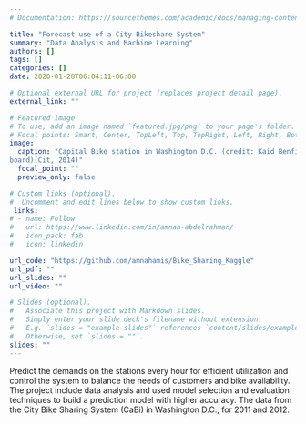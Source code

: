 ```yaml
---
# Documentation: https://sourcethemes.com/academic/docs/managing-content/

title: "Forecast use of a City Bikeshare System"
summary: "Data Analysis and Machine Learning"
authors: []
tags: []
categories: []
date: 2020-01-28T06:04:11-06:00

# Optional external URL for project (replaces project detail page).
external_link: ""

# Featured image
# To use, add an image named `featured.jpg/png` to your page's folder.
# Focal points: Smart, Center, TopLeft, Top, TopRight, Left, Right, BottomLeft, Bottom, BottomRight.
image:
  caption: "Capital Bike station in Washington D.C. (credit: Kaid Benfield’s Blog on NRDC Switch-
board)(Cit, 2014)"
  focal_point: ""
  preview_only: false

# Custom links (optional).
#  Uncomment and edit lines below to show custom links.
 links:
# - name: Follow
#   url: https://www.linkedin.com/in/amnah-abdelrahman/
#   icon_pack: fab
#   icon: linkedin

url_code: "https://github.com/amnahamis/Bike_Sharing_Kaggle"
url_pdf: ""
url_slides: ""
url_video: ""

# Slides (optional).
#   Associate this project with Markdown slides.
#   Simply enter your slide deck's filename without extension.
#   E.g. `slides = "example-slides"` references `content/slides/example-slides.md`.
#   Otherwise, set `slides = ""`.
slides: ""
---
```

Predict the demands on the stations every hour for efficient utilization and control the system to balance the needs of customers and bike availability. The project include data analysis and used model selection and evaluation techniques to build a prediction model with higher accuracy. The data from the City Bike Sharing System (CaBi) in Washington D.C., for 2011 and 2012.
